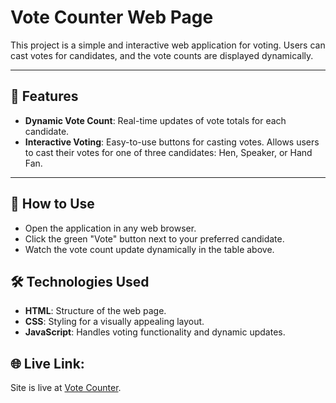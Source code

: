 # Vote Counter Web Page

This project is a simple and interactive web application for voting. Users can cast votes for candidates, and the vote counts are displayed dynamically.

---

## 📝 Features

- **Dynamic Vote Count**: Real-time updates of vote totals for each candidate.
- **Interactive Voting**: Easy-to-use buttons for casting votes. Allows users to cast
  their votes for one of three candidates: Hen, Speaker, or Hand Fan.

---

## 🚀 How to Use
- Open the application in any web browser.
- Click the green "Vote" button next to your preferred candidate.
- Watch the vote count update dynamically in the table above.

## 🛠️ Technologies Used
- **HTML**: Structure of the web page.
- **CSS**: Styling for a visually appealing layout.
- **JavaScript**: Handles voting functionality and dynamic updates.

## 🌐 Live Link:
 Site is live at [Vote Counter](https://meahadi-hasan.github.io/Vote-Counter).

